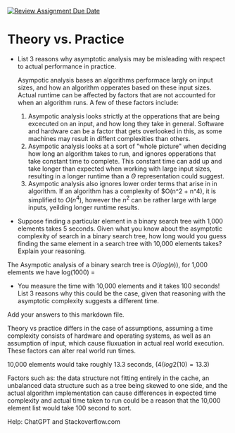 [![Review Assignment Due Date](https://classroom.github.com/assets/deadline-readme-button-24ddc0f5d75046c5622901739e7c5dd533143b0c8e959d652212380cedb1ea36.svg)](https://classroom.github.com/a/FgMJElkj)
# Theory vs. Practice

- List 3 reasons why asymptotic analysis may be misleading with respect to
  actual performance in practice.

  Asympotic analysis bases an algorithms performace largly on input sizes, and how an algorithm opperates based on these input sizes. Actual runtime can be affected by factors that are not accounted for when an algorithm runs. A few of these factors include:
  1) Asympotic analysis looks strictly at the opperations that are being excecuted on an input, and how long they take in general. Software and hardware can be a factor that gets overlooked in this, as some machines may result in diffent complexities than others.
  2) Asympotic analysis looks at a sort of "whole picture" when deciding how long an algorithm takes to run, and ignores opperations that take constant time to complete. This constant time can add up and take longer than expected when working with large input sizes, resulting in a longer runtime than a $\Theta$ representation could suggest.
  3) Asympotic analysis also ignores lower order terms that arise in in algorithm. If an algorithm has a complexity of $O(n^2 + n^4), it is simplified to $O(n^4)$, however the $n^2$ can be rather large with large inputs, yeilding longer runtime results.

- Suppose finding a particular element in a binary search tree with 1,000
  elements takes 5 seconds. Given what you know about the asymptotic complexity
  of search in a binary search tree, how long would you guess finding the same
  element in a search tree with 10,000 elements takes? Explain your reasoning.

The Asympotic analysis of a binary search tree is $O(log(n))$, for 1,000 elements we have log(1000) = 

- You measure the time with 10,000 elements and it takes 100 seconds! List 3
  reasons why this could be the case, given that reasoning with the asymptotic
  complexity suggests a different time.

Add your answers to this markdown file.

Theory vs practice differs in the case of assumptions, assuming a time complexity consists of hardware and operating systems, as well as an assumption of input, which cause fluxuation in actual real world execution. These factors can alter real world run times. 

10,000 elements would take roughly 13.3 seconds, $(4(log2(10) = 13.3)$

Factors such as: the data structure not fitting entirely in the cache, an unbalanced data structure such as a tree being skewed to one side, and the actual algorithm implementation can cause differences in expected time complexity and actual time taken to run could be a reason that the 10,000 element list would take 100 second to sort.

Help: ChatGPT and Stackoverflow.com
